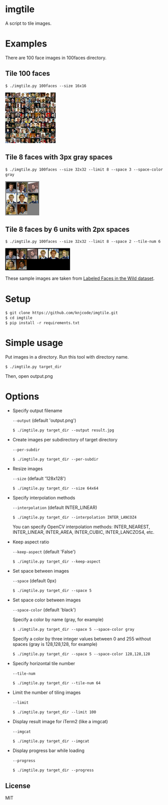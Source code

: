 # imgtile

A script to tile images.

# Examples

There are 100 face images in 100faces directory.

## Tile 100 faces

```
$ ./imgtile.py 100faces --size 16x16
```

![Tile 100 faces](samples/sample.png)

## Tile 8 faces with 3px gray spaces

```
$ ./imgtile.py 100faces --size 32x32 --limit 8 --space 3 --space-color gray
```

![Tile 8 faces with 3px gray spaces](samples/sample2.png)

## Tile 8 faces by 6 units with 2px spaces

```
$ ./imgtile.py 100faces --size 32x32 --limit 8 --space 2 --tile-num 6
```

![Tile 8 faces by 6 units with 2px spaces](samples/sample3.png)

These sample images are taken from [Labeled Faces in the Wild dataset](http://vis-www.cs.umass.edu/lfw/).

# Setup

```
$ git clone https://github.com/knjcode/imgtile.git
$ cd imgtile
$ pip install -r requirements.txt
```

# Simple usage

Put images in a directory. Run this tool with directory name.

```
$ ./imgtile.py target_dir
```

Then, open output.png

# Options

- Specify output filename

  `--output` (default 'output.png')

  ```
  $ ./imgtile.py target_dir --output result.jpg
  ```

- Create images per subdirectory of target directory

  `--per-subdir`

  ```
  $ ./imgtile.py target_dir --per-subdir
  ```

- Resize images

  `--size` (default '128x128')

  ```
  $ ./imgtile.py target_dir --size 64x64
  ```

- Specify interpolation methods

  `--interpolation` (default INTER_LINEAR)

  ```
  $ ./imgtile.py target_dir --interpolation INTER_LANCOZ4
  ```

  You can specify OpenCV interpolation methods: INTER_NEAREST, INTER_LINEAR, INTER_AREA, INTER_CUBIC, INTER_LANCZOS4, etc.

- Keep aspect ratio

  `--keep-aspect` (default 'False')

  ```
  $ ./imgtile.py target_dir --keep-aspect
  ```

- Set space between images

  `--space` (default 0px)

  ```
  $ ./imgtile.py target_dir --space 5
  ```

- Set space color between images

  `--space-color` (default 'black')

  Specify a color by name (gray, for example)
  ```
  $ ./imgtile.py target_dir --space 5 --space-color gray
  ```

  Specify a color by three integer values between 0 and 255 without spaces (gray is 128,128,128, for example)
  ```
  $ ./imgtile.py target_dir --space 5 --space-color 128,128,128
  ```

- Specify horizontal tile number

  `--tile-num`

  ```
  $ ./imgtile.py target_dir --tile-num 64
  ```

- Limit the number of tiling images

  `--limit`

  ```
  $ ./imgtile.py target_dir --limit 100
  ```

- Display result image for iTerm2 (like a imgcat)

  `--imgcat`

  ```
  $ ./imgtile.py target_dir --imgcat
  ```

- Display progress bar while loading

  `--progress`

  ```
  $ ./imgtile.py target_dir --progress
  ```

## License

MIT
